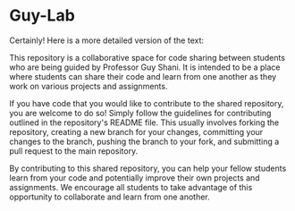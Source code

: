 # Guy-Lab

Certainly! Here is a more detailed version of the text:

This repository is a collaborative space for code sharing between students who are being guided by Professor Guy Shani. It is intended to be a place where students can share their code and learn from one another as they work on various projects and assignments.

If you have code that you would like to contribute to the shared repository, you are welcome to do so! Simply follow the guidelines for contributing outlined in the repository's README file. This usually involves forking the repository, creating a new branch for your changes, committing your changes to the branch, pushing the branch to your fork, and submitting a pull request to the main repository.

By contributing to this shared repository, you can help your fellow students learn from your code and potentially improve their own projects and assignments. We encourage all students to take advantage of this opportunity to collaborate and learn from one another.
